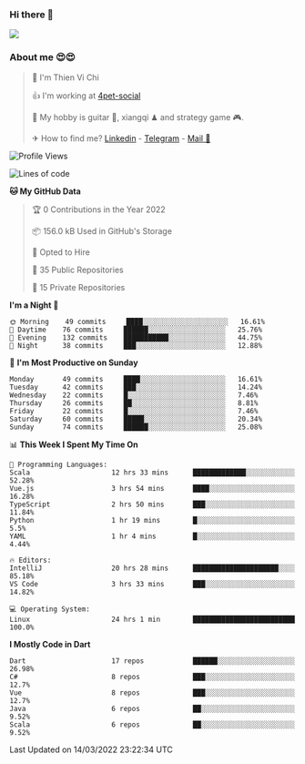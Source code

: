 ### Hi there 👋
![](https://media1.tenor.com/images/9aa4aee77151757a310fcdb4b8fd2a0a/tenor.gif?itemid=12671405)

### About me 😍😍

> 🙎 I'm Thien Vi Chi
> 
> 👍 I'm working at [4pet-social](https://github.com/4pet-social)
>
> 🥞 My hobby is guitar 🎸, xiangqi ♟ and strategy game 🎮.
> 
> ✈ How to find me? [Linkedin](https://www.linkedin.com/in/tvc12/) - [Telegram](https://t.me/yeutham212) - [Mail 📧](mailto:meomeocf98@gmail.com)
> 

<!--START_SECTION:waka-->
![Profile Views](http://img.shields.io/badge/Profile%20Views-15-blue)

![Lines of code](https://img.shields.io/badge/From%20Hello%20World%20I%27ve%20Written-568%20Thousand%20lines%20of%20code-blue)

**🐱 My GitHub Data** 

> 🏆 0 Contributions in the Year 2022
 > 
> 📦 156.0 kB Used in GitHub's Storage 
 > 
> 💼 Opted to Hire
 > 
> 📜 35 Public Repositories 
 > 
> 🔑 15 Private Repositories  
 > 
**I'm a Night 🦉** 

```text
🌞 Morning    49 commits     ████░░░░░░░░░░░░░░░░░░░░░   16.61% 
🌆 Daytime    76 commits     ██████░░░░░░░░░░░░░░░░░░░   25.76% 
🌃 Evening    132 commits    ███████████░░░░░░░░░░░░░░   44.75% 
🌙 Night      38 commits     ███░░░░░░░░░░░░░░░░░░░░░░   12.88%

```
📅 **I'm Most Productive on Sunday** 

```text
Monday       49 commits     ████░░░░░░░░░░░░░░░░░░░░░   16.61% 
Tuesday      42 commits     ███░░░░░░░░░░░░░░░░░░░░░░   14.24% 
Wednesday    22 commits     █░░░░░░░░░░░░░░░░░░░░░░░░   7.46% 
Thursday     26 commits     ██░░░░░░░░░░░░░░░░░░░░░░░   8.81% 
Friday       22 commits     █░░░░░░░░░░░░░░░░░░░░░░░░   7.46% 
Saturday     60 commits     █████░░░░░░░░░░░░░░░░░░░░   20.34% 
Sunday       74 commits     ██████░░░░░░░░░░░░░░░░░░░   25.08%

```


📊 **This Week I Spent My Time On** 

```text
💬 Programming Languages: 
Scala                    12 hrs 33 mins      █████████████░░░░░░░░░░░░   52.28% 
Vue.js                   3 hrs 54 mins       ████░░░░░░░░░░░░░░░░░░░░░   16.28% 
TypeScript               2 hrs 50 mins       ███░░░░░░░░░░░░░░░░░░░░░░   11.84% 
Python                   1 hr 19 mins        █░░░░░░░░░░░░░░░░░░░░░░░░   5.5% 
YAML                     1 hr 4 mins         █░░░░░░░░░░░░░░░░░░░░░░░░   4.44%

🔥 Editors: 
IntelliJ                 20 hrs 28 mins      █████████████████████░░░░   85.18% 
VS Code                  3 hrs 33 mins       ███░░░░░░░░░░░░░░░░░░░░░░   14.82%

💻 Operating System: 
Linux                    24 hrs 1 min        █████████████████████████   100.0%

```

**I Mostly Code in Dart** 

```text
Dart                     17 repos            ██████░░░░░░░░░░░░░░░░░░░   26.98% 
C#                       8 repos             ███░░░░░░░░░░░░░░░░░░░░░░   12.7% 
Vue                      8 repos             ███░░░░░░░░░░░░░░░░░░░░░░   12.7% 
Java                     6 repos             ██░░░░░░░░░░░░░░░░░░░░░░░   9.52% 
Scala                    6 repos             ██░░░░░░░░░░░░░░░░░░░░░░░   9.52%

```



 Last Updated on 14/03/2022 23:22:34 UTC
<!--END_SECTION:waka-->